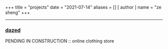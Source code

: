 +++
title = "projects"
date = "2021-07-14"
aliases = []
[ author ]
  name = "ze sheng"
+++

---

### [dazed](https://github.com/zes1092/dazed)
PENDING IN CONSTRUCTION :: online clothing store

